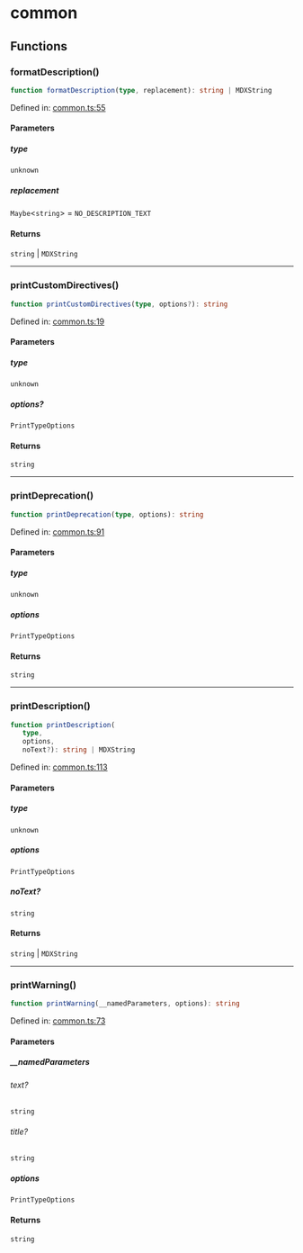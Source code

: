 # common

## Functions

### formatDescription()

```ts
function formatDescription(type, replacement): string | MDXString
```

Defined in: [common.ts:55](https://github.com/graphql-markdown/graphql-markdown/blob/main/packages/printer-legacy/src/common.ts#L55)

#### Parameters

##### type

`unknown`

##### replacement

`Maybe`\<`string`\> = `NO_DESCRIPTION_TEXT`

#### Returns

`string` \| `MDXString`

***

### printCustomDirectives()

```ts
function printCustomDirectives(type, options?): string
```

Defined in: [common.ts:19](https://github.com/graphql-markdown/graphql-markdown/blob/main/packages/printer-legacy/src/common.ts#L19)

#### Parameters

##### type

`unknown`

##### options?

`PrintTypeOptions`

#### Returns

`string`

***

### printDeprecation()

```ts
function printDeprecation(type, options): string
```

Defined in: [common.ts:91](https://github.com/graphql-markdown/graphql-markdown/blob/main/packages/printer-legacy/src/common.ts#L91)

#### Parameters

##### type

`unknown`

##### options

`PrintTypeOptions`

#### Returns

`string`

***

### printDescription()

```ts
function printDescription(
   type, 
   options, 
   noText?): string | MDXString
```

Defined in: [common.ts:113](https://github.com/graphql-markdown/graphql-markdown/blob/main/packages/printer-legacy/src/common.ts#L113)

#### Parameters

##### type

`unknown`

##### options

`PrintTypeOptions`

##### noText?

`string`

#### Returns

`string` \| `MDXString`

***

### printWarning()

```ts
function printWarning(__namedParameters, options): string
```

Defined in: [common.ts:73](https://github.com/graphql-markdown/graphql-markdown/blob/main/packages/printer-legacy/src/common.ts#L73)

#### Parameters

##### \_\_namedParameters

###### text?

`string`

###### title?

`string`

##### options

`PrintTypeOptions`

#### Returns

`string`
